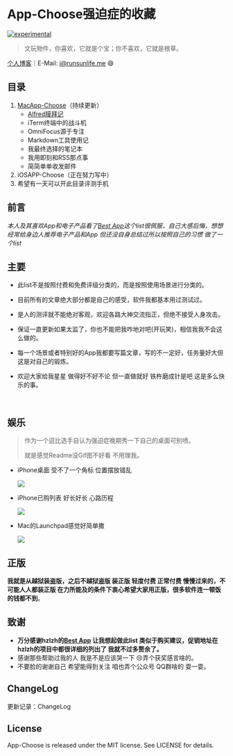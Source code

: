 # App-Choose强迫症的收藏

[![experimental](http://badges.github.io/stability-badges/dist/experimental.svg)](http://github.com/badges/stability-badges)

> 文玩物件，你喜欢，它就是个宝；你不喜欢，它就是根草。

[个人博客](http://runsunlife.me)｜E-Mail: <i@runsunlife.me> :smile:

## 目录

1. [MacApp-Choose](./MacApp-Choose.md)（持续更新）
   - [Alfred膜拜记](./MacApp-article/Alfred膜拜记.md)
   - iTerm终端中的战斗机
   - OmniFocus源于专注
   - Markdown工具使用记
   - 我最终选择的笔记本
   - 我用即刻和RSS那点事
   - 简简单单收发邮件
2. iOSAPP-Choose（正在努力写中）
3. 希望有一天可以开此目录评测手机

## 前言

*本人及其喜欢App和电子产品看了[Best App](https://github.com/hzlzh/Best-App)这个list很佩服，自己大感后悔，想想经常给身边人推荐电子产品和App 但还没自身总结过所以按照自己的习惯 做了一个list*

## 主要

- 此list不是按照付费和免费评级分类的，而是按照使用场景进行分类的。

- 目前所有的文章绝大部分都是自己的感受，软件我都基本用过测试过。

- 是人的测评就不能绝对客观，欢迎各路大神交流指正，但绝不接受人身攻击。

- 保证一直更新如果太监了，你也不能把我咋地对吧(开玩笑)，相信我我不会这么做的。

- 每一个场景或者特别好的App我都要写篇文章，写的不一定好，任务量好大但这是对自己的锻炼。

- 欢迎大家给我星星 做得好不好不论 但一直做就好 铁杵磨成针是吧 这是多么快乐的事。

  ​

## 娱乐

>  作为一个逗比选手自认为强迫症晚期秀一下自己的桌面可别喷。
>
>  就是感觉Readme没Gif图不好看 不用理我。

- iPhone桌面 受不了一个角标 位置摆放错乱

  ![](https://github.com/runsunlife/App-Choose/raw/master/Source/APPiphone.gif)

- iPhone已购列表 好长好长 心路历程

  ![](https://github.com/runsunlife/App-Choose/raw/master/Source/APPs.gif)

- Mac的Launchpad感觉好简单撒

  ![](https://github.com/runsunlife/App-Choose/raw/master/Source/Launchpad.png)

## 正版

**我就是从越狱装盗版，之后不越狱盗版 装正版 轻度付费 正常付费 慢慢过来的，不可能人人都装正版 在力所能及的条件下衷心希望大家用正版，很多软件连一顿饭的钱都不到**。

## 致谢

- **万分感谢hzlzh的[Best App](https://github.com/hzlzh/Best-App) 让我想起做此list 类似于购买建议，促销地址在hzlzh的项目中都很详细的列出了 我就不过多赘余了。**
- 感谢那些帮助过我的人 我是不是应该哭一下 :cry:弄个获奖感言啥的。
- 不要脸的谢谢自己 希望能得到关注 咱也弄个公众号 QQ群啥的 耍一耍。

## ChangeLog

更新记录：ChangeLog

## License

App-Choose is released under the MIT license. See LICENSE for details.

